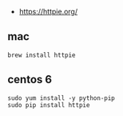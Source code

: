 
 * https://httpie.org/
 
## mac
```
brew install httpie
```

## centos 6
```
sudo yum install -y python-pip
sudo pip install httpie
```
